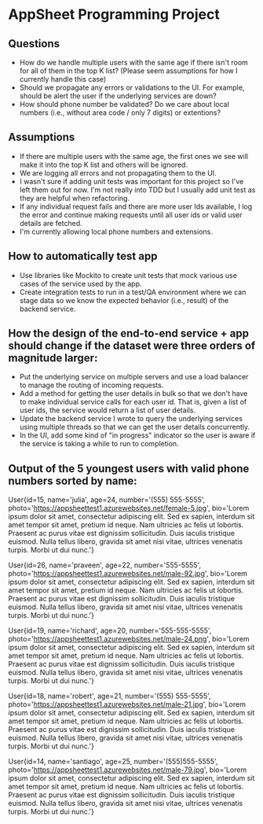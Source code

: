 # AppSheet Programming Project

## Questions
- How do we handle multiple users with the same age if there isn't room for all of them in the top K list? (Please seem assumptions for how I currently handle this case)
- Should we propagate any errors or validations to the UI. For example, should be alert the user if the underlying services are down?
- How should phone number be validated? Do we care about local numbers (i.e., without area code / only 7 digits) or extentions?

## Assumptions
- If there are multiple users with the same age, the first ones we see will make it into the top K list and others will be ignored.
- We are logging all errors and not propagating them to the UI.
- I wasn't sure if adding unit tests was important for this project so I've left them out for now. I'm not really into TDD but I usually add unit test as they are helpful when refactoring.
- If any individual request fails and there are more user Ids available, I log the error and continue making requests until all user ids or valid user details are fetched.
- I'm currently allowing local phone numbers and extensions.

## How to automatically test app
- Use libraries like Mockito to create unit tests that mock various use cases of the service used by the app.
- Create integration tests to run in a test/QA environment where we can stage data so we know the expected behavior (i.e., result) of the backend service.

## How the design of the end-to-end service + app should change if the dataset were three orders of magnitude larger:
- Put the underlying service on multiple servers and use a load balancer to manage the routing of incoming requests.
- Add a method for getting the user details in bulk so that we don't have to make individual service calls for each user id. That is, given a list of user ids, the service would return a list of user details.
- Update the backend service I wrote to query the underlying services using multiple threads so that we can get the user details concurrently.
- In the UI, add some kind of "in progress" indicator so the user is aware if the service is taking a while to run to completion.

## Output of the 5 youngest users with valid phone numbers sorted by name: 

User{id=15, name='julia', age=24, number='(555) 555-5555', photo='https://appsheettest1.azurewebsites.net/female-5.jpg', bio='Lorem ipsum dolor sit amet, consectetur adipiscing elit. Sed ex sapien, interdum sit amet tempor sit amet, pretium id neque. Nam ultricies ac felis ut lobortis. Praesent ac purus vitae est dignissim sollicitudin. Duis iaculis tristique euismod. Nulla tellus libero, gravida sit amet nisi vitae, ultrices venenatis turpis. Morbi ut dui nunc.'}

User{id=26, name='praveen', age=22, number='555-5555', photo='https://appsheettest1.azurewebsites.net/male-92.jpg', bio='Lorem ipsum dolor sit amet, consectetur adipiscing elit. Sed ex sapien, interdum sit amet tempor sit amet, pretium id neque. Nam ultricies ac felis ut lobortis. Praesent ac purus vitae est dignissim sollicitudin. Duis iaculis tristique euismod. Nulla tellus libero, gravida sit amet nisi vitae, ultrices venenatis turpis. Morbi ut dui nunc.'}

User{id=19, name='richard', age=20, number='555-555-5555', photo='https://appsheettest1.azurewebsites.net/male-24.png', bio='Lorem ipsum dolor sit amet, consectetur adipiscing elit. Sed ex sapien, interdum sit amet tempor sit amet, pretium id neque. Nam ultricies ac felis ut lobortis. Praesent ac purus vitae est dignissim sollicitudin. Duis iaculis tristique euismod. Nulla tellus libero, gravida sit amet nisi vitae, ultrices venenatis turpis. Morbi ut dui nunc.'}

User{id=18, name='robert', age=21, number='(555) 555-5555', photo='https://appsheettest1.azurewebsites.net/male-21.jpg', bio='Lorem ipsum dolor sit amet, consectetur adipiscing elit. Sed ex sapien, interdum sit amet tempor sit amet, pretium id neque. Nam ultricies ac felis ut lobortis. Praesent ac purus vitae est dignissim sollicitudin. Duis iaculis tristique euismod. Nulla tellus libero, gravida sit amet nisi vitae, ultrices venenatis turpis. Morbi ut dui nunc.'}

User{id=14, name='santiago', age=25, number='(555)555-5555', photo='https://appsheettest1.azurewebsites.net/male-79.jpg', bio='Lorem ipsum dolor sit amet, consectetur adipiscing elit. Sed ex sapien, interdum sit amet tempor sit amet, pretium id neque. Nam ultricies ac felis ut lobortis. Praesent ac purus vitae est dignissim sollicitudin. Duis iaculis tristique euismod. Nulla tellus libero, gravida sit amet nisi vitae, ultrices venenatis turpis. Morbi ut dui nunc.'}
